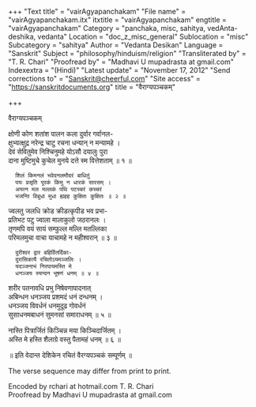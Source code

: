 +++
"Text title" = "vairAgyapanchakam"
"File name" = "vairAgyapanchakam.itx"
itxtitle = "vairAgyapanchakam"
engtitle = "vairAgyapanchakam"
Category = "panchaka, misc, sahitya, vedAnta-deshika, vedanta"
Location = "doc_z_misc_general"
Sublocation = "misc"
Subcategory = "sahitya"
Author = "Vedanta Desikan"
Language = "Sanskrit"
Subject = "philosophy/hinduism/religion"
"Transliterated by" = "T. R. Chari"
"Proofread by" = "Madhavi U mupadrasta at gmail.com"
Indexextra = "(Hindi)"
"Latest update" = "November 17, 2012"
"Send corrections to" = "Sanskrit@cheerful.com"
"Site access" = "https://sanskritdocuments.org"
title = "वैराग्यपञ्चकम्"

+++
  
 वैराग्यपञ्चकम्   
  
क्षोणी कोण शतांश पालन कला दुर्वार गर्वानल-  
क्षुभ्यत्क्षुद्र नरेन्द्र चाटु रचना धन्यान् न मन्यामहे ।  
देवं सेवितुमेव निश्चिनुमहे योऽसौ दयालुः पुरा  
दाना मुष्टिमुचे कुचेल मुनये दत्ते स्म वित्तेशताम् ॥ १ ॥  
  
      शिलं किमनलं भवेदनलमौदरं बाधितुं  
      पयः प्रसृति पूरकं किमु न धारकं सारसम् ।  
      अयत्न मल मल्लकं पथि पटच्चरं कच्चरं  
      भजन्ति विबुधा मुधा ह्यहह कुक्षितः कुक्षितः ॥ २ ॥  
  
ज्वलतु जलधि क्रोड क्रीडत्कृपीड भव प्रभा-  
प्रतिभट पटु ज्वाला मालाकुलो जठरानलः ।  
तृणमपि वयं सायं सम्फुल्ल मल्लि मतल्लिका  
परिमलमुचा वाचा याचामहे न महीश्वरान् ॥ ३ ॥  
  
      दुरीश्वर द्वार बहिर्वितर्दिका-  
      दुरासिकायै रचितोऽयमञ्जलिः ।  
      यदञ्जनाभं निरपायमस्ति मे  
      धनञ्जय स्यन्दन भूषणं धनम् ॥ ४ ॥  
  
शरीर पतनावधि प्रभु निषेवणापादनात्  
अबिन्धन धनञ्जय प्रशमदं धनं दन्धनम् ।  
धनञ्जय विवर्धनं धनमुदूढ गोवर्धनं  
सुसाधनमबाधनं सुमनसां समाराधनम् ॥ ५ ॥  
  
नास्ति पित्रार्जितं किञ्चिन्न मया किञ्चिदार्जितम् ।  
अस्ति मे हस्ति शैलाग्रे वस्तु पैतामहं धनम् ॥ ६ ॥  
  
॥ इति वेदान्त देशिकेन रचितं वैरग्यपञ्चकं सम्पूर्णम् ॥  
  
  
The verse sequence may differ from print to print.  
  
Encoded by rchari at hotmail.com T. R. Chari  
Proofread by Madhavi U mupadrasta at gmail.com  
  
